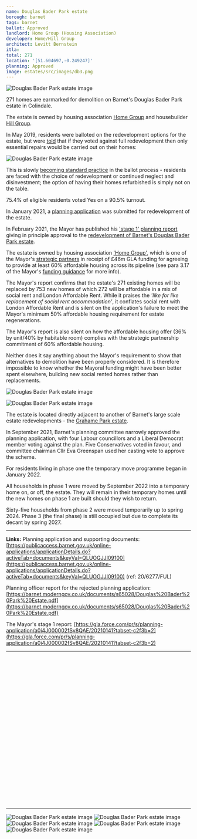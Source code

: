 ```yaml
---
name: Douglas Bader Park estate
borough: barnet
tags: barnet
ballot: Approved
landlord: Home Group (Housing Association)
developer: Home/Hill Group
architect: Levitt Bernstein
itla:
total: 271
location: '[51.604697,-0.249247]'
planning: Approved
image: estates/src/images/db3.png
---
```

![Douglas Bader Park estate image](src/images/db3.png)

271 homes are earmarked for demolition on Barnet's Douglas Bader Park estate in Colindale.

The estate is owned by housing association [Home Group](http://homegroup.org.uk) and housebuilder [Hill Group](http://hill.co.uk).

In May 2019, residents were balloted on the redevelopment options for the estate, but were [told](/images/DouglasBaderParkBallot.pdf) that if they voted against full redevelopment then only essential repairs would be carried out on their homes:

![Douglas Bader Park estate image](src/images/dbno.png)

This is slowly [becoming standard practice](/approved/ballotexemptions/) in the ballot process - residents are faced with the choice of redevelopment or continued neglect and disinvestment; the option of having their homes refurbished is simply not on the table.

75.4% of eligible residents voted Yes on a 90.5% turnout.

In January 2021, a [planning application](https://publicaccess.barnet.gov.uk/online-applications/applicationDetails.do?activeTab=documents&keyVal=QLUOGJJI09100) was submitted for redevelopment of the estate.

In February 2021, the Mayor has published his ['stage 1' planning report](https://gla.force.com/pr/s/planning-application/a0i4J000002fSv8QAE/20210141?tabset-c2f3b=2) giving in principle approval to the [redevelopment of Barnet's Douglas Bader Park estate](https://estatewatch.london/estates/barnet/douglasbaderpark/). 

The estate is owned by housing association ['Home Group'](https://homegroup.org.uk), which is one of the Mayor's [strategic partners](https://www.insidehousing.co.uk/news/news/six-partnerships-announced-as-490m-grant-allocated-59289) in receipt of £46m GLA funding for agreeing to provide at least 60% affordable housing across its pipeline (see para 3.17 of the Mayor's [funding guidance](https://www.london.gov.uk/sites/default/files/smha_offer_2019.pdf) for more info).

The Mayor's report confirms that the estate's 271 existing homes will be replaced by 753 new homes of which 272 will be affordable in a mix of social rent and London Affordable Rent. While it praises the _'like for like replacement of social rent accommodation'_, it conflates social rent with London Affordable Rent and is silent on the application's failure to meet the Mayor's minimum 50% affordable housing requirement for estate regenerations.

The Mayor's report is also silent on how the affordable housing offer (36% by unit/40% by habitable room) complies with the strategic partnership commitment of 60% affordable housing.

Neither does it say anything about the Mayor's requirement to show that alternatives to demolition have been properly considered. It is therefore impossible to know whether the Mayoral funding might have been better spent elsewhere, building new social rented homes rather than replacements.

![Douglas Bader Park estate image](src/images/dbpcomment.png)

![Douglas Bader Park estate image](src/images/dbpcomment2.png)

The estate is located directly adjacent to another of Barnet's large scale estate redevelopments - the [Grahame Park estate](estates/grahamepark/).

In September 2021, Barnet's planning committee narrowly approved the planning application, with four Labour councillors and a Liberal Democrat member voting against the plan. Five Conservatives voted in favour, and committee chairman Cllr Eva Greenspan used her casting vote to approve the scheme. 

For residents living in phase one the temporary move programme began in January 2022.

All households in phase 1 were moved by September 2022 into a temporary home on, or off, the estate. They will remain in their temporary homes until the new homes on phase 1 are built should they wish to return. 

Sixty-five households from phase 2 were moved temporarily up to spring 2024. Phase 3 (the final phase) is still occupied but due to complete its decant by spring 2027.

---

__Links:__ 
Planning application and supporting documents: [https://publicaccess.barnet.gov.uk/online-applications/applicationDetails.do?activeTab=documents&keyVal=QLUOGJJI09100](https://publicaccess.barnet.gov.uk/online-applications/applicationDetails.do?activeTab=documents&keyVal=QLUOGJJI09100) (ref: 20/6277/FUL)

Planning officer report for the rejected planning application: [https://barnet.moderngov.co.uk/documents/s65028/Douglas%20Bader%20Park%20Estate.pdf](https://barnet.moderngov.co.uk/documents/s65028/Douglas%20Bader%20Park%20Estate.pdf)

The Mayor's stage 1 report: [https://gla.force.com/pr/s/planning-application/a0i4J000002fSv8QAE/20210141?tabset-c2f3b=2](https://gla.force.com/pr/s/planning-application/a0i4J000002fSv8QAE/20210141?tabset-c2f3b=2)

---

<!------------THE CODE BELOW RENDERS THE MAP - DO NOT EDIT! ---------------------------->

<div id="map" style="width: 100%; height: 400px;"></div>

<script>
  var map = L.map('map').setView({{ location }}, 13);
  L.tileLayer('https://tile.openstreetmap.org/{z}/{x}/{y}.png', {
  maxZoom: 19,
attribution: '&copy; <a href="http://www.openstreetmap.org/copyright">OpenStreetMap</a>'
}).addTo(map);
var circle = L.circle({{ location }}, {
    color: 'red',
    fillColor: '#f03',
    fillOpacity: 0.5,
    radius: 500
}).addTo(map);
</script>

---

![Douglas Bader Park estate image](src/images/db1.jpg)
![Douglas Bader Park estate image](src/images/db2.png)
![Douglas Bader Park estate image](src/images/db4.png)
![Douglas Bader Park estate image](src/images/db5.png)
![Douglas Bader Park estate image](src/images/baderscreenshot.png)
